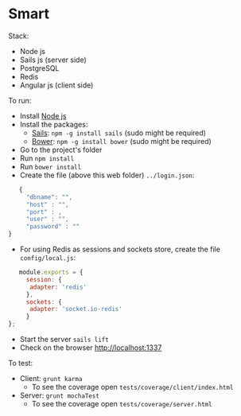 # Smart
Stack:

 - Node js
 - Sails js (server side)
 - PostgreSQL
 - Redis
 - Angular js (client side)

To run:

 - Install [Node js](https://nodejs.org/)
 - Install the packages:
	 - [Sails](http://sailsjs.org): `npm -g install sails` (sudo might be required)
	 - [Bower](http://bower.io/): `npm -g install bower` (sudo might be required)
 - Go to the project's folder
 - Run `npm install`
 - Run `bower install`
 - Create the file (above this web folder) `../login.json`:
 ```javascript
    {
	  "dbname": "",
	  "host" : "",
      "port" : ,
      "user" : "",
      "password" : ""
}
  ```
  
 - For using Redis as sessions and sockets store, create the file `config/local.js`:
 ```javascript
    module.exports = {
      session: {
       adapter: 'redis'
      },
      sockets: {
       adapter: 'socket.io-redis'
      }
};
  ```
 
 - Start the server `sails lift`
 - Check on the browser [http://localhost:1337](http://localhost:1337)


To test:

 - Client: `grunt karma`
	 - To see the coverage open `tests/coverage/client/index.html`
 - Server: `grunt mochaTest`
	 - To see the coverage open `tests/coverage/server.html`